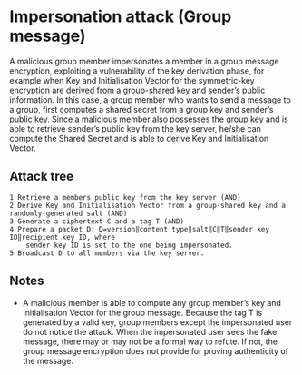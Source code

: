 # Impersonation attack (Group message)

A malicious group member impersonates a member in a group message encryption, exploiting a vulnerability of the key derivation phase, for example when Key and Initialisation Vector for the symmetric-key encryption are derived from a group-shared key and sender’s public information. In this case, a group member who wants to send a message to a group, first computes a shared secret from a group key and sender’s public key. Since a malicious member also possesses the group key and is able to retrieve sender’s public key from the key server, he/she can compute the Shared Secret and is able to derive Key and Initialisation Vector.

## Attack tree

    1 Retrieve a members public key from the key server (AND)
    2 Derive Key and Initialisation Vector from a group-shared key and a randomly-generated salt (AND)
    3 Generate a ciphertext C and a tag T (AND)
    4 Prepare a packet D: D=version‖content type‖salt‖C‖T‖sender key ID‖recipient key ID, where 
        sender key ID is set to the one being impersonated.
    5 Broadcast D to all members via the key server.

## Notes

* A malicious member is able to compute any group member’s key and Initialisation Vector for the group message. Because the tag T is generated by a valid key, group members except the impersonated user do not notice the attack. When the impersonated user sees the fake message, there may or may not be a formal way to refute. If not, the group message encryption does not provide for proving authenticity of the message.


